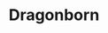 ---
title: "Dragonborn"
index:
  - dragonborn
permalink: /races/dragonborn/
excerpt: It’s hard to make generalizations about humans, but your human character has these traits."
tags:
  - Race
  - Human
# header:
#   overlay_image: /assets/images/races/dragonborn/header.png
#   teaser: /assets/images/races/dragonborn/header.jpg
source: "Basic Rules"
---